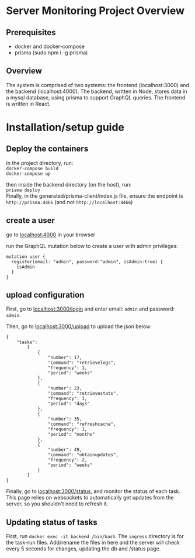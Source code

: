 # Server Monitoring Project Overview
## Prerequisites
- docker and docker-compose
- prisma (sudo npm i -g prisma)

## Overview
The system is comprised of two systems: the frontend (localhost:3000) and the backend (localhost:4000). The backend, written in Node, stores data in a mysql database, using prisma to support GraphQL queries. The frontend is written in React.

# Installation/setup guide
## Deploy the containers
In the project directory, run: <br>
`docker-compose build` <br> 
`docker-compose up`

then inside the backend directory (on the host), run: <br>
`prisma deploy`<br>
Finally, in the generated/prisma-client/index.js file, ensure the endpoint is `http://prisma:4466` (and not `http://localhost:4466`)


## create a user
go to [localhost:4000](http://localhost:4000) in your browser

run the GraphQL mutation below to create a user with admin privileges:
```
mutation user {
  register(email: "admin", password:"admin", isAdmin:true) {
    isAdmin
  }
}
```

## upload configuration
First, go to [localhost:3000/login](http://localhost:3000/login) and enter email: `admin` and password: `admin`.

Then, go to [localhost:3000/upload](http://localhost:3000/upload) to upload the json below:
```
{
    "tasks":
        [
            {
                "number": 17,
                "command": "retrievelogs",
                "frequency": 1,
                "period": "weeks"
            },
            {
                "number": 23,
                "command": "retrievestats",
                "frequency": 1,
                "period": "days"
            },
            {
                "number": 35,
                "command": "refreshcache",
                "frequency": 1,
                "period": "months"
            },
            {
                "number": 49,
                "command": "obtainupdates",
                "frequency": 2,
                "period": "weeks"
            }
        ]
}
```

Finally, go to [localhost:3000/status](http://localhost:3000/status), and monitor the status of each task. This page relies on websockets to automatically get updates from the server, so you shouldn't need to refresh it. 

## Updating status of tasks
First, run `docker exec -it backend /bin/bash`. The `ingress` directory is for the task-run files. Add/rename the files in here and the server will check every 5 seconds for changes, updating the db and /status page.